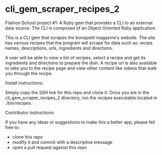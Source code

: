 # cli_gem_scraper_recipes_2
Flatiron School project #1: A Ruby gem that provides a CLI to an external data source. The CLI is composed of an Object Oriented Ruby application.

This is a CLI gem that scrapes the bonapetit magazine's website. The site has various recipes that the program will scrape for data
such as: recipe names, descriptions, urls, ingredients and directions.

A user will be able to view a list of recipes, select a recipe and get its ingredients and directions to prepare the dish.
A recipe url is also available to take you to the recipe page and view other content like videos that walk you through the recipe.

Install instructions:

Simply copy the SSH link for this repo and clone it. Once you are in the cli_gem_scraper_recipes_2 directory, run the recipes executable
located in ./bin/recipes.

Contributor instructions:

If you have any ideas or suggestions to make this a better app, please fell free to:

- clone this repo
- modify it and commit with a descriptive message
- open a pull request against this repo

